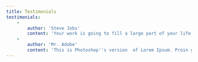 ```yaml
---
title: Testimonials
testimonials:
    -
        author: 'Steve Jobs'
        content: 'Your work is going to fill a large part of your life, and the only way to be truly satisfied is to do what you believe is great work. And the only way to do great work is to love what you do.  If you haven''t found it yet, keep looking. Don''t settle.'
    -
        author: 'Mr. Adobe'
        content: 'This is Photoshop''s version  of Lorem Ipsum. Proin gravida nibh vel velit auctor aliquet. Aenean sollicitudin, lorem quis bibendum auctor, nisi elit consequat ipsum, nec sagittis sem nibh id elit. Duis sed odio sit amet nibh vulputate cursus a sit amet mauris.'
---
```


